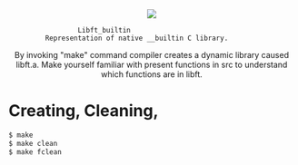 <div align="center"><img src ="http://kfund.ua/wp-content/uploads/2016/04/logo1.png" /></div>
<div align="center">
</div>

					 Libft_builtin
			 Representation of native __builtin C library.

<div align="center">
By invoking "make" command compiler creates a dynamic library caused libft.a. Make yourself familiar with present functions
in src to understand which functions are in libft.
</div>

# Creating, Cleaning, 

```sh
$ make
$ make clean
$ make fclean
```
